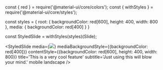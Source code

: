 const { red } = require('@material-ui/core/colors');
const { withStyles } = require('@material-ui/core/styles');

const styles = {
  root: {
    backgroundColor: red[600],
    height: 400,
    width: 800
  },
  media: {
    backgroundColor: red[400]
  }
}

const StyledSlide = withStyles(styles)(Slide);

<StyledSlide
  media={<img src='http://www.icons101.com/icon_png/size_256/id_79394/youtube.png' />}
  mediaBackgroundStyle={{backgroundColor: red[400]}}
  contentStyle={{backgroundColor: red[600], height: 400, width: 800}}
  title='This is a very cool feature'
  subtitle='Just using this will blow your mind.'
  mobile
  landscape
/>
